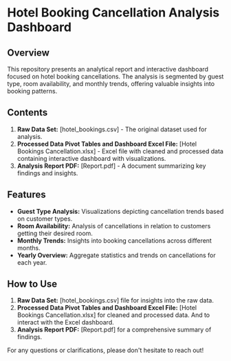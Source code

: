 # Hotel Booking Cancellation Analysis Dashboard

## Overview

This repository presents an analytical report and interactive dashboard focused on hotel booking cancellations. The analysis is segmented by guest type, room availability, and monthly trends, offering valuable insights into booking patterns.

## Contents

1. **Raw Data Set:** [hotel_bookings.csv] - The original dataset used for analysis.
2. **Processed Data Pivot Tables and Dashboard Excel File:** [Hotel Bookings Cancellation.xlsx] - Excel file with cleaned and processed data containing interactive dashboard with visualizations.
3. **Analysis Report PDF:** [Report.pdf] - A document summarizing key findings and insights.

## Features

- **Guest Type Analysis:** Visualizations depicting cancellation trends based on customer types.
- **Room Availability:** Analysis of cancellations in relation to customers getting their desired room.
- **Monthly Trends:** Insights into booking cancellations across different months.
- **Yearly Overview:** Aggregate statistics and trends on cancellations for each year.

## How to Use

1. **Raw Data Set:** [hotel_bookings.csv] file for insights into the raw data.
2. **Processed Data Pivot Tables and Dashboard Excel File:** [Hotel Bookings Cancellation.xlsx] for cleaned and processed data. And to interact with the Excel dashboard.
4. **Analysis Report PDF:** [Report.pdf] for a comprehensive summary of findings.


For any questions or clarifications, please don't hesitate to reach out!
